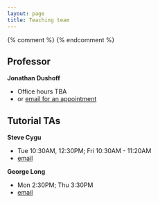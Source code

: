 ```yaml
---
layout: page
title: Teaching team
---
```


{% comment %} 
{% endcomment %} 

## Professor

__Jonathan Dushoff__

* Office hours TBA
* or [email for an appointment](mailto:dushoff@mcmaster.ca)

## Tutorial TAs

__Steve Cygu__

* Tue 10:30AM, 12:30PM; Fri 10:30AM - 11:20AM
* [email](mailto:cygus@mcmaster.ca)

__George Long__
* Mon 2:30PM; Thu 3:30PM
* [email](mailto:longg2@mcmaster.ca)

